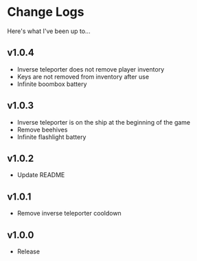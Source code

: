 # Change Logs

Here's what I've been up to...

## v1.0.4
- Inverse teleporter does not remove player inventory
- Keys are not removed from inventory after use
- Infinite boombox battery

## v1.0.3
- Inverse teleporter is on the ship at the beginning of the game
- Remove beehives
- Infinite flashlight battery

## v1.0.2
- Update README

## v1.0.1
- Remove inverse teleporter cooldown

## v1.0.0
- Release